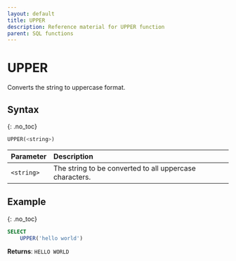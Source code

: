 ```yaml
---
layout: default
title: UPPER
description: Reference material for UPPER function
parent: SQL functions
---
```


# UPPER

Converts the string to uppercase format.

## Syntax
{: .no_toc}

```sql
​​UPPER(<string>)​​
```

| Parameter  | Description                                             |
| :---------- | :------------------------------------------------------- |
| `<string>` | The string to be converted to all uppercase characters. |

## Example
{: .no_toc}

```sql
SELECT
	UPPER('hello world')
```

**Returns**: `HELLO WORLD`

